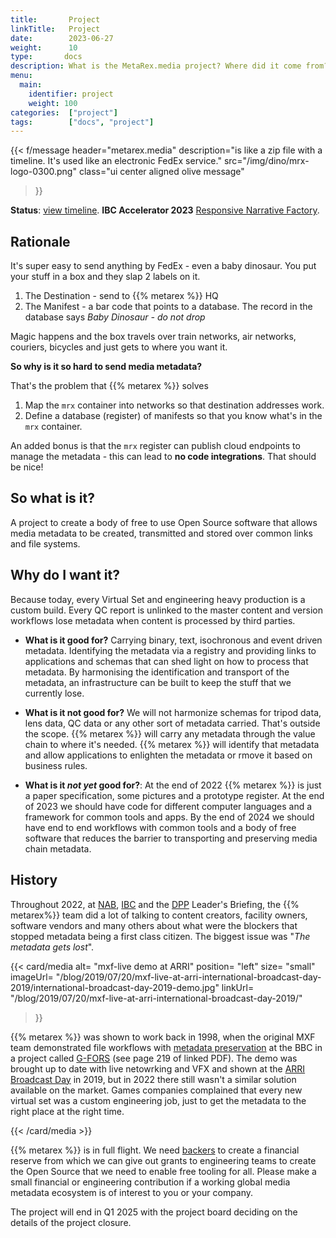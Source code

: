 ```yaml
---
title:       Project
linkTitle:   Project
date:        2023-06-27
weight:      10
type:       docs
description: What is the MetaRex.media project? Where did it come from? What will it deliver?
menu:
  main:
    identifier: project
    weight: 100
categories:  ["project"]
tags:        ["docs", "project"]
---
```


{{< f/message
    header="metarex.media"
    description="is like a zip file with a timeline. It's used like an electronic FedEx service."
    src="/img/dino/mrx-logo-0300.png"
    class="ui center aligned olive message"
>}}

**Status**: [view timeline](/project/status).
**IBC Accelerator 2023** [Responsive Narrative Factory](/project/archive/ibc2023/).

## Rationale

It's super easy to send anything by FedEx - even a baby dinosaur. You put your
stuff in a box and they slap 2 labels on it.

1. The Destination - send to {{% metarex %}} HQ
2. The Manifest - a bar code that points to a database. The record in the
   database says _Baby Dinosaur - do not drop_

Magic happens and the box travels over train networks, air networks, couriers,
bicycles and just gets to where you want it.

**So why is it so hard to send media metadata?**

That's the problem that {{% metarex %}} solves

1. Map the `mrx` container into networks so that destination addresses work.
2. Define a database (register) of manifests so that you know what's in the
   `mrx` container.

An added bonus is that the `mrx` register can publish cloud endpoints to manage
the metadata - this can lead to **no code integrations**. That should be nice!

## So what is it?

A project to create a body of free to use Open Source software that allows media
metadata to be created, transmitted and stored over common links and file
systems.

## Why do I want it?

Because today, every Virtual Set and engineering heavy production is a custom
build. Every QC report is unlinked to the master content and version workflows
lose metadata when content is processed by third parties.

* **What is it good for?** Carrying binary, text, isochronous and event driven
  metadata. Identifying the metadata via a registry and providing links to
  applications and schemas that can shed light on how to process that metadata.
  By harmonising the identification and transport of the metadata, an
  infrastructure can be built to keep the stuff that we currently lose.

* **What is it not good for?** We will not harmonize schemas for tripod data,
  lens data, QC data or any other sort of metadata carried. That's outside the
  scope. {{% metarex %}} will carry any metadata through the value chain to
  where it's needed. {{% metarex %}} will identify that metadata and allow
  applications to enlighten the metadata or rmove it based on business rules.

* **What is it *not yet* good for?**: At the end of 2022 {{% metarex %}} is just
  a paper specification, some pictures and a prototype register. At the end of
  2023 we should have code for different computer languages and a framework for
  common tools and apps. By the end of 2024 we should have end to end workflows
  with common tools and a body of free software that reduces the barrier to
  transporting and preserving media chain metadata.

## History

Throughout 2022, at [NAB], [IBC] and the [DPP] Leader's Briefing, the {{% metarex%}}
team did a lot of talking to  content creators, facility owners, software
vendors and many others about what were the blockers that stopped metadata being
a first class citizen. The biggest issue was "_The metadata gets lost_".

{{< card/media
    alt=      "mxf-live demo at ARRI"
    position= "left"
    size=     "small"
    imageUrl= "/blog/2019/07/20/mxf-live-at-arri-international-broadcast-day-2019/international-broadcast-day-2019-demo.jpg"
    linkUrl=  "/blog/2019/07/20/mxf-live-at-arri-international-broadcast-day-2019/"
>}}

{{% metarex %}} was shown to work back in 1998, when the original MXF team demonstrated
file workflows with [metadata preservation] at the BBC in a project called
[G-FORS] (see page 219 of linked PDF). The demo was brought up to date with live
netowrking and VFX and shown at the [ARRI Broadcast Day] in 2019, but in 2022
there still wasn't a similar solution available on the market. Games companies
complained that every new virtual set was a custom engineering job, just to get
the metadata to the right place at the right time.

[metadata preservation]: https://www.govinfo.gov/content/pkg/GOVPUB-C13-de2599f27af453fcf0f525f99cebe66c/pdf/GOVPUB-C13-de2599f27af453fcf0f525f99cebe66c.pdf
[G-FORS]:                https://www.tvtechnology.com/news/mxf-gets-ready-for-nab-are-you-ready-for-it-242793
[ARRI Broadcast Day]:    /blog/2019/07/20/mxf-live-at-arri-international-broadcast-day-2019/

{{< /card/media >}}

{{% metarex %}} is in full flight. We need [backers] to create a
financial reserve from which we can give out grants to engineering teams to
create the Open Source that we need to enable free tooling for all. Please make
a small financial or engineering contribution if a working global media metadata
ecosystem is of interest to you or your company.

The project will end in Q1 2025 with the project board deciding on the details
of the project closure.




[DPP]:         /blog/2022/11/16/2022-11-16-dpp-leaders-briefing/
[IBC]:         /blog/2022/09/18/ibc-show-2022/
[NAB]:         /blog/2022/04/23/metarex-at-nab-2022-in-las-vegas/
[status]:      /project/status/
[backers]:    /backers/